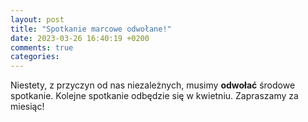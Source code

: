 ```yaml
---
layout: post
title: "Spotkanie marcowe odwołane!"
date: 2023-03-26 16:40:19 +0200
comments: true
categories: 
---
```


Niestety, z przyczyn od nas niezależnych, musimy <b>odwołać</b> środowe spotkanie. Kolejne spotkanie odbędzie się w kwietniu. Zapraszamy za miesiąc!